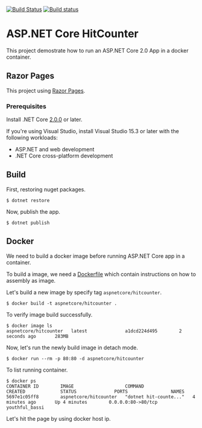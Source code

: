 [![Build Status](https://travis-ci.org/melvinlee/aspnetcore2.0-docker.svg?branch=master)](https://travis-ci.org/melvinlee/aspnetcore2.0-docker) [![Build status](https://ci.appveyor.com/api/projects/status/xpuheok6seri9lhq?svg=true)](https://ci.appveyor.com/project/melvinlee/aspnetcore2-0-docker)


# ASP.NET Core HitCounter

This project demostrate how to run an ASP.NET Core 2.0 App in a docker container.

## Razor Pages

This project using [Razor Pages](https://docs.microsoft.com/en-us/aspnet/core/mvc/razor-pages/?tabs=visual-studio).

### Prerequisites

Install .NET Core [2.0.0](https://dot.net/core) or later.

If you're using Visual Studio, install Visual Studio 15.3 or later with the following workloads:

- ASP.NET and web development
- .NET Core cross-platform development

## Build

First, restoring nuget packages.

	$ dotnet restore

Now, publish the app.

	$ dotnet publish

## Docker

We need to build a docker image before running ASP.NET Core app in a container. 

To build a image, we need a [Dockerfile](https://docs.docker.com/engine/reference/builder/) which contain instructions on how to assembly as image.

Let's build a new image by specify tag `aspnetcore/hitcounter`.

	$ docker build -t aspnetcore/hitcounter .

To verify image build successfully.

	$ docker image ls
	aspnetcore/hitcounter   latest              a1dcd224d495        2 seconds ago       283MB

Now, let's run the newly build image in detach mode.

	$ docker run --rm -p 80:80 -d aspnetcore/hitcounter 

To list running container.

	$ docker ps
	CONTAINER ID        IMAGE                   COMMAND                  CREATED             STATUS              PORTS                NAMES
	5697e1c05ff8        aspnetcore/hitcounter   "dotnet hit-counte..."   4 minutes ago       Up 4 minutes        0.0.0.0:80->80/tcp   youthful_bassi

Let's hit the page by using docker host ip.